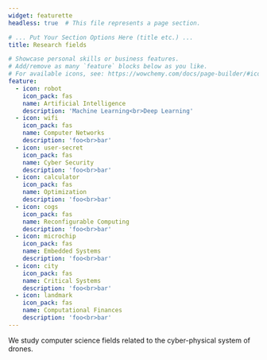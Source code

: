 ```yaml
---
widget: featurette
headless: true  # This file represents a page section.

# ... Put Your Section Options Here (title etc.) ...
title: Research fields

# Showcase personal skills or business features.
# Add/remove as many `feature` blocks below as you like.
# For available icons, see: https://wowchemy.com/docs/page-builder/#icons
feature:
  - icon: robot
    icon_pack: fas
    name: Artificial Intelligence
    description: 'Machine Learning<br>Deep Learning'
  - icon: wifi
    icon_pack: fas
    name: Computer Networks
    description: 'foo<br>bar'
  - icon: user-secret
    icon_pack: fas
    name: Cyber Security
    description: 'foo<br>bar'
  - icon: calculator
    icon_pack: fas
    name: Optimization
    description: 'foo<br>bar'
  - icon: cogs
    icon_pack: fas
    name: Reconfigurable Computing
    description: 'foo<br>bar'
  - icon: microchip
    icon_pack: fas
    name: Embedded Systems
    description: 'foo<br>bar'
  - icon: city
    icon_pack: fas
    name: Critical Systems
    description: 'foo<br>bar'
  - icon: landmark
    icon_pack: fas
    name: Computational Finances
    description: 'foo<br>bar'
---
```


We study computer science fields related to the cyber-physical system of
drones.
